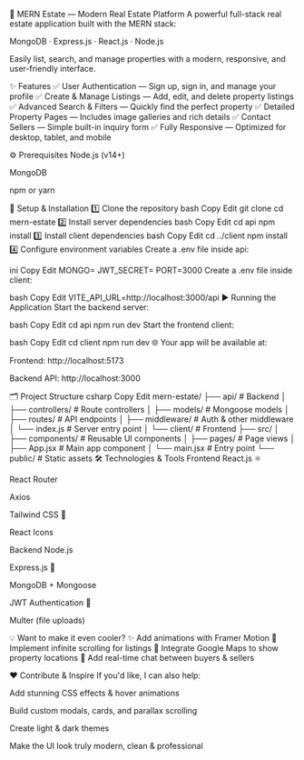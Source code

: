 🏡 MERN Estate — Modern Real Estate Platform
A powerful full-stack real estate application built with the MERN stack:

MongoDB · Express.js · React.js · Node.js

Easily list, search, and manage properties with a modern, responsive, and user-friendly interface.

✨ Features
✅ User Authentication — Sign up, sign in, and manage your profile
✅ Create & Manage Listings — Add, edit, and delete property listings
✅ Advanced Search & Filters — Quickly find the perfect property
✅ Detailed Property Pages — Includes image galleries and rich details
✅ Contact Sellers — Simple built-in inquiry form
✅ Fully Responsive — Optimized for desktop, tablet, and mobile

⚙️ Prerequisites
Node.js (v14+)

MongoDB

npm or yarn

🚀 Setup & Installation
1️⃣ Clone the repository
bash
Copy
Edit
git clone <repository-url>
cd mern-estate
2️⃣ Install server dependencies
bash
Copy
Edit
cd api
npm install
3️⃣ Install client dependencies
bash
Copy
Edit
cd ../client
npm install
4️⃣ Configure environment variables
Create a .env file inside api:

ini
Copy
Edit
MONGO=<your-mongodb-connection-string>
JWT_SECRET=<your-jwt-secret>
PORT=3000
Create a .env file inside client:

bash
Copy
Edit
VITE_API_URL=http://localhost:3000/api
▶️ Running the Application
Start the backend server:

bash
Copy
Edit
cd api
npm run dev
Start the frontend client:

bash
Copy
Edit
cd client
npm run dev
🌐 Your app will be available at:

Frontend: http://localhost:5173

Backend API: http://localhost:3000

🗂️ Project Structure
csharp
Copy
Edit
mern-estate/
├── api/                 # Backend
│   ├── controllers/     # Route controllers
│   ├── models/          # Mongoose models
│   ├── routes/          # API endpoints
│   ├── middleware/      # Auth & other middleware
│   └── index.js         # Server entry point
│
└── client/              # Frontend
    ├── src/
    │   ├── components/  # Reusable UI components
    │   ├── pages/       # Page views
    │   ├── App.jsx      # Main app component
    │   └── main.jsx     # Entry point
    └── public/          # Static assets
🛠️ Technologies & Tools
Frontend
React.js ⚛️

React Router

Axios

Tailwind CSS 🎨

React Icons

Backend
Node.js

Express.js 🚀

MongoDB + Mongoose

JWT Authentication 🔐

Multer (file uploads)


💡 Want to make it even cooler?
✨ Add animations with Framer Motion
🔄 Implement infinite scrolling for listings
📍 Integrate Google Maps to show property locations
💬 Add real-time chat between buyers & sellers


❤️ Contribute & Inspire
If you'd like, I can also help:

Add stunning CSS effects & hover animations


Build custom modals, cards, and parallax scrolling

Create light & dark themes

Make the UI look truly modern, clean & professional
